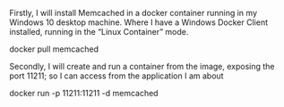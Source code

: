 Firstly, I will install Memcached in a docker container running in my Windows 10 desktop machine. Where I have a Windows Docker Client installed, running in the “Linux Container” mode.


docker pull memcached

Secondly, I will create and run a container from the image, exposing the port 11211; so I can access from the application I am about

docker run -p 11211:11211 -d memcached


